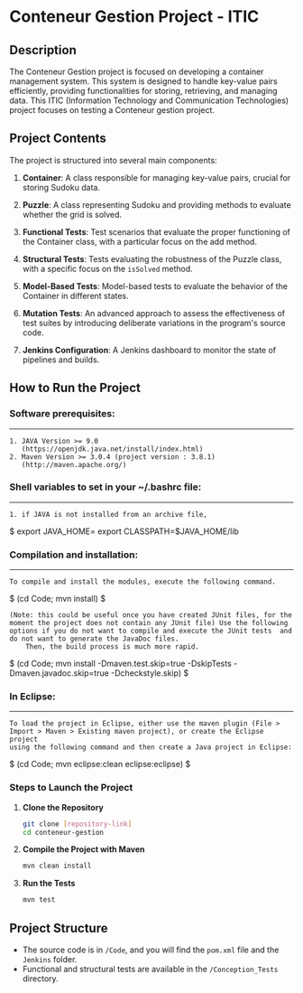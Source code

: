 # Conteneur Gestion Project - ITIC

## Description
The Conteneur Gestion project is focused on developing a container management system. This system is designed to handle key-value pairs efficiently, providing functionalities for storing, retrieving, and managing data.
This ITIC (Information Technology and Communication Technologies) project focuses on testing a Conteneur gestion project.

## Project Contents
The project is structured into several main components:

1. **Container**: A class responsible for managing key-value pairs, crucial for storing Sudoku data.

2. **Puzzle**: A class representing Sudoku and providing methods to evaluate whether the grid is solved.

3. **Functional Tests**: Test scenarios that evaluate the proper functioning of the Container class, with a particular focus on the add method.

4. **Structural Tests**: Tests evaluating the robustness of the Puzzle class, with a specific focus on the `isSolved` method.

5. **Model-Based Tests**: Model-based tests to evaluate the behavior of the Container in different states.

6. **Mutation Tests**: An advanced approach to assess the effectiveness of test suites by introducing deliberate variations in the program's source code.

7. **Jenkins Configuration**: A Jenkins dashboard to monitor the state of pipelines and builds.

## How to Run the Project

### Software prerequisites:
-----------------------
	1. JAVA Version >= 9.0
	   (https://openjdk.java.net/install/index.html)
	2. Maven Version >= 3.0.4 (project version : 3.8.1)
	   (http://maven.apache.org/)

### Shell variables to set in your ~/.bashrc file:
----------------------------------------------
	1. if JAVA is not installed from an archive file,
$
export JAVA_HOME=<the root directory of your Java installation>
export CLASSPATH=$JAVA_HOME/lib

### Compilation and installation:
-----------------------------
	To compile and install the modules, execute the following command.
$
(cd Code; mvn install)
$

	(Note: this could be useful once you have created JUnit files, for the moment the project does not contain any JUnit file) Use the following options if you do not want to compile and execute the JUnit tests  and do not want to generate the JavaDoc files.
        Then, the build process is much more rapid.
$
(cd Code; mvn install -Dmaven.test.skip=true -DskipTests -Dmaven.javadoc.skip=true -Dcheckstyle.skip)
$

### In Eclipse:
-----------
	To load the project in Eclipse, either use the maven plugin (File >
	Import > Maven > Existing maven project), or create the Eclipse project
	using the following command and then create a Java project in Eclipse:
$
(cd Code; mvn eclipse:clean eclipse:eclipse)
$

### Steps to Launch the Project

1. **Clone the Repository**
   ```bash
   git clone [repository-link]
   cd conteneur-gestion
   ```

2. **Compile the Project with Maven**
   ```bash
   mvn clean install
   ```

3. **Run the Tests**
   ```bash
   mvn test

## Project Structure
- The source code is in `/Code`, and you will find the `pom.xml` file and the `Jenkins` folder.
- Functional and structural tests are available in the `/Conception_Tests` directory.